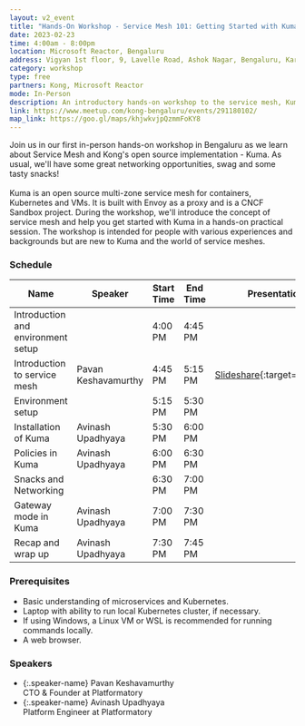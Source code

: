 ```yaml
---
layout: v2_event
title: "Hands-On Workshop - Service Mesh 101: Getting Started with Kuma"
date: 2023-02-23
time: 4:00am - 8:00pm
location: Microsoft Reactor, Bengaluru
address: Vigyan 1st floor, 9, Lavelle Road, Ashok Nagar, Bengaluru, Karnataka 560001
category: workshop
type: free
partners: Kong, Microsoft Reactor
mode: In-Person
description: An introductory hands-on workshop to the service mesh, Kuma.
link: https://www.meetup.com/kong-bengaluru/events/291180102/
map_link: https://goo.gl/maps/khjwkvjpQzmmFoKY8
---
```


<div class="about">
Join us in our first in-person hands-on workshop in Bengaluru as we learn about Service Mesh and Kong's open source implementation - Kuma. As usual, we'll have some great networking opportunities, swag and some tasty snacks!
<br><br>
Kuma is an open source multi-zone service mesh for containers, Kubernetes and VMs. It is built with Envoy as a proxy and is a CNCF Sandbox project. During the workshop, we'll introduce the concept of service mesh and help you get started with Kuma in a hands-on practical session. The workshop is intended for people with various experiences and backgrounds but are new to Kuma and the world of service meshes.
</div>

### Schedule

| Name                               | Speaker             | Start Time | End Time | Presentation                                                                            | Recording |
| ---------------------------------- | ------------------- | ---------- | -------- | --------------------------------------------------------------------------------------- | --------- |
| Introduction and environment setup |                     | 4:00 PM    | 4:45 PM  |                                                                                         |           |
| Introduction to service mesh       | Pavan Keshavamurthy | 4:45 PM    | 5:15 PM  | [Slideshare](https://www.slideshare.net/AvinashUpadhyaya3/kuma-kong){:target="\_blank"} |           |
| Environment setup                  |                     | 5:15 PM    | 5:30 PM  |                                                                                         |           |
| Installation of Kuma               | Avinash Upadhyaya   | 5:30 PM    | 6:00 PM  |                                                                                         |           |
| Policies in Kuma                   | Avinash Upadhyaya   | 6:00 PM    | 6:30 PM  |                                                                                         |           |
| Snacks and Networking              |                     | 6:30 PM    | 7:00 PM  |                                                                                         |           |
| Gateway mode in Kuma               | Avinash Upadhyaya   | 7:00 PM    | 7:30 PM  |                                                                                         |           |
| Recap and wrap up                  | Avinash Upadhyaya   | 7:30 PM    | 7:45 PM  |                                                                                         |           |

### Prerequisites

- Basic understanding of microservices and Kubernetes.
- Laptop with ability to run local Kubernetes cluster, if necessary.
- If using Windows, a Linux VM or WSL is recommended for running commands locally.
- A web browser.

### Speakers

- {:.speaker-name} Pavan Keshavamurthy <br> <span class="speaker-description"> CTO & Founder at Platformatory</span>
- {:.speaker-name} Avinash Upadhyaya <br> <span class="speaker-description"> Platform Engineer at Platformatory</span>
